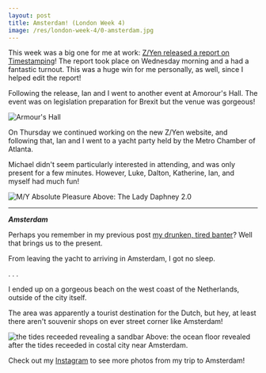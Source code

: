 ```yaml
---
layout: post
title: Amsterdam! (London Week 4)
image: /res/london-week-4/0-amsterdam.jpg
---
```


This week was a big one for me at work: [Z/Yen released a report on Timestamping](http://www.zyen.com/what-we-do/mutual-distributed-ledgers/65-publications/1776-timestamping-smart-ledgers-comparable-universal-traceable-immune.html)!
The report took place on Wednesday morning and a had a fantastic turnout. This was a huge win for me personally, as well, since I helped edit the report!

Following the release, Ian and I went to another event at Amorour's Hall. The event was on legislation preparation for Brexit but the venue was gorgeous!

![Armour's Hall](https://i.imgur.com/VdCfAZh.jpg)

On Thursday we continued working on the new Z/Yen website, and following that, Ian and I went to a yacht party held by the Metro Chamber of Atlanta.

Michael didn't seem particularly interested in attending, and was only present for a few minutes. However, Luke, Dalton, Katherine, Ian, and myself had much fun!

![M/Y Absolute Pleasure](https://i.imgur.com/sIcV5cL.jpg)
Above: The Lady Daphney 2.0

---
***Amsterdam***

Perhaps you remember in my previous post [my drunken, tired banter](/posts/spain-london-week-3)? Well that brings us to the present.

From leaving the yacht to arriving in Amsterdam, I got no sleep.

. . .

I ended up on a gorgeous beach on the west coast of the Netherlands, outside of the city itself.

The area was apparently a tourist destination for the Dutch, but hey, at least there aren't souvenir shops on ever street corner like Amsterdam!

![the tides receeded revealing a sandbar](https://i.imgur.com/nAyBTNH.jpg)
Above: the ocean floor revealed after the tides receeded in costal city near Amsterdam.

Check out my [Instagram](https://www.instagram.com/nishnha/) to see more photos from my trip to Amsterdam!
